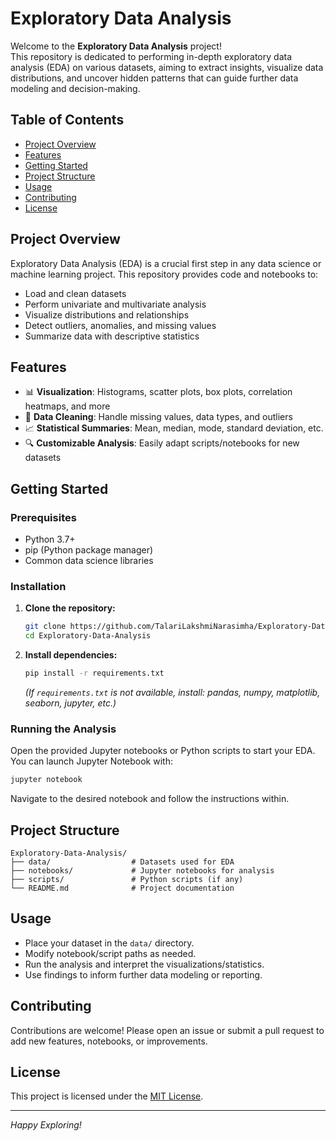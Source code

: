# Exploratory Data Analysis

Welcome to the **Exploratory Data Analysis** project!  
This repository is dedicated to performing in-depth exploratory data analysis (EDA) on various datasets, aiming to extract insights, visualize data distributions, and uncover hidden patterns that can guide further data modeling and decision-making.

## Table of Contents

- [Project Overview](#project-overview)
- [Features](#features)
- [Getting Started](#getting-started)
- [Project Structure](#project-structure)
- [Usage](#usage)
- [Contributing](#contributing)
- [License](#license)

## Project Overview

Exploratory Data Analysis (EDA) is a crucial first step in any data science or machine learning project. This repository provides code and notebooks to:
- Load and clean datasets
- Perform univariate and multivariate analysis
- Visualize distributions and relationships
- Detect outliers, anomalies, and missing values
- Summarize data with descriptive statistics

## Features

- 📊 **Visualization**: Histograms, scatter plots, box plots, correlation heatmaps, and more
- 🧹 **Data Cleaning**: Handle missing values, data types, and outliers
- 📈 **Statistical Summaries**: Mean, median, mode, standard deviation, etc.
- 🔍 **Customizable Analysis**: Easily adapt scripts/notebooks for new datasets

## Getting Started

### Prerequisites

- Python 3.7+
- pip (Python package manager)
- Common data science libraries

### Installation

1. **Clone the repository:**
   ```bash
   git clone https://github.com/TalariLakshmiNarasimha/Exploratory-Data-Analysis.git
   cd Exploratory-Data-Analysis
   ```

2. **Install dependencies:**
   ```bash
   pip install -r requirements.txt
   ```
   *(If `requirements.txt` is not available, install: pandas, numpy, matplotlib, seaborn, jupyter, etc.)*

### Running the Analysis

Open the provided Jupyter notebooks or Python scripts to start your EDA. You can launch Jupyter Notebook with:

```bash
jupyter notebook
```

Navigate to the desired notebook and follow the instructions within.

## Project Structure

```
Exploratory-Data-Analysis/
├── data/                  # Datasets used for EDA
├── notebooks/             # Jupyter notebooks for analysis
├── scripts/               # Python scripts (if any)
└── README.md              # Project documentation
```

## Usage

- Place your dataset in the `data/` directory.
- Modify notebook/script paths as needed.
- Run the analysis and interpret the visualizations/statistics.
- Use findings to inform further data modeling or reporting.

## Contributing

Contributions are welcome! Please open an issue or submit a pull request to add new features, notebooks, or improvements.

## License

This project is licensed under the [MIT License](LICENSE).

---

*Happy Exploring!*
